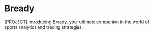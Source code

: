 # Bready
[PROJECT] Introducing Bready, your ultimate companion in the world of sports analytics and trading strategies.

